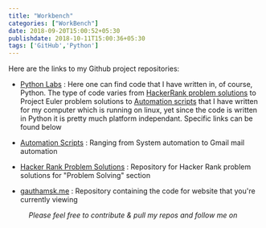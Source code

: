 ```yaml
---
title: "Workbench"
categories: ["WorkBench"]
date: 2018-09-20T15:00:52+05:30
publishdate: 2018-10-11T15:00:36+05:30
tags: ['GitHub','Python']
---
```


Here are the links to my Github project repositories:

- [Python Labs](https://github.com/gauthamkolluru/PythonLabs) : Here one can find code that I have written in, of course, Python. The type of code varies from [HackerRank problem solutions](https://github.com/gauthamkolluru/PythonLabs/tree/master/HackerRank) to Project Euler problem solutions to [Automation scripts](https://github.com/gauthamkolluru/PythonLabs/tree/master/Automation) that I have written for my computer which is running on linux, yet since the code is written in Python it is pretty much platform independant. Specific links can be found below

- [Automation Scripts](https://github.com/gauthamkolluru/PythonLabs/tree/master/Automation) : Ranging from System automation to Gmail mail automation

- [Hacker Rank Problem Solutions](https://github.com/gauthamkolluru/PythonLabs/tree/master/HackerRank) : Repository for Hacker Rank problem solutions for "Problem Solving" section

- [gauthamsk.me](https://github.com/gauthamkolluru/gauthamsk.me) : Repository containing the code for website that you're currently viewing


<p style="text-align:center;font-size:14px"><i>Please feel free to contribute & pull my repos and follow me on &nbsp; <a href="https://github.com/{{ .Site.Params.Social.Github }}"><i class="fa fa-github"></i></a></i></p>